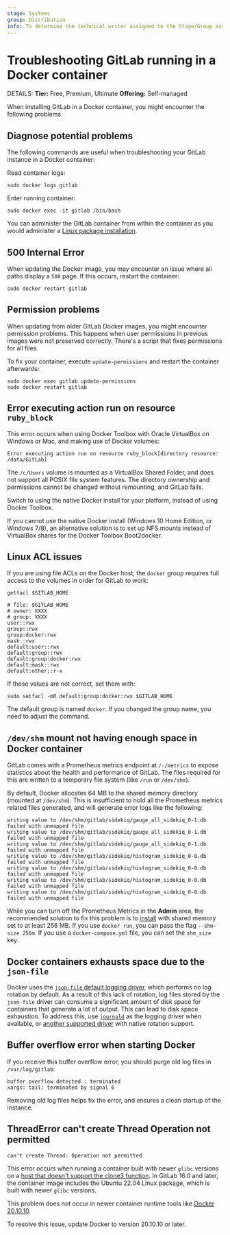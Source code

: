 ```yaml
---
stage: Systems
group: Distribution
info: To determine the technical writer assigned to the Stage/Group associated with this page, see https://handbook.gitlab.com/handbook/product/ux/technical-writing/#assignments
---
```


# Troubleshooting GitLab running in a Docker container

DETAILS:
**Tier:** Free, Premium, Ultimate
**Offering:** Self-managed

When installing GitLab in a Docker container, you might encounter the following problems.

## Diagnose potential problems

The following commands are useful when troubleshooting your GitLab instance in a Docker container:

Read container logs:

```shell
sudo docker logs gitlab
```

Enter running container:

```shell
sudo docker exec -it gitlab /bin/bash
```

You can administer the GitLab container from within the container as you would
administer a [Linux package installation](https://gitlab.com/gitlab-org/omnibus-gitlab/blob/master/README.md).

## 500 Internal Error

When updating the Docker image, you may encounter an issue where all paths
display a `500` page. If this occurs, restart the container:

```shell
sudo docker restart gitlab
```

## Permission problems

When updating from older GitLab Docker images, you might encounter permission
problems. This happens when user permissions in previous images were not
preserved correctly. There's a script that fixes permissions for all files.

To fix your container, execute `update-permissions` and restart the
container afterwards:

```shell
sudo docker exec gitlab update-permissions
sudo docker restart gitlab
```

## Error executing action run on resource `ruby_block`

This error occurs when using Docker Toolbox with Oracle VirtualBox on Windows or Mac,
and making use of Docker volumes:

```plaintext
Error executing action run on resource ruby_block[directory resource: /data/GitLab]
```

The `/c/Users` volume is mounted as a
VirtualBox Shared Folder, and does not support all POSIX file system features.
The directory ownership and permissions cannot be changed without remounting, and
GitLab fails.

Switch to using the native Docker install for your
platform, instead of using Docker Toolbox.

If you cannot use the native Docker install (Windows 10 Home Edition, or Windows 7/8),
an alternative solution is to set up NFS mounts instead of VirtualBox shares for
the Docker Toolbox Boot2docker.

## Linux ACL issues

If you are using file ACLs on the Docker host, the `docker` group requires full access to the volumes in order for GitLab to work:

```shell
getfacl $GITLAB_HOME

# file: $GITLAB_HOME
# owner: XXXX
# group: XXXX
user::rwx
group::rwx
group:docker:rwx
mask::rwx
default:user::rwx
default:group::rwx
default:group:docker:rwx
default:mask::rwx
default:other::r-x
```

If these values are not correct, set them with:

```shell
sudo setfacl -mR default:group:docker:rwx $GITLAB_HOME
```

The default group is named `docker`. If you changed the group name, you need to adjust the
command.

## `/dev/shm` mount not having enough space in Docker container

GitLab comes with a Prometheus metrics endpoint at `/-/metrics` to expose
statistics about the health and performance of GitLab. The files
required for this are written to a temporary file system (like `/run` or
`/dev/shm`).

By default, Docker allocates 64 MB to the shared memory directory (mounted at
`/dev/shm`). This is insufficient to hold all the Prometheus metrics related
files generated, and will generate error logs like the following:

```plaintext
writing value to /dev/shm/gitlab/sidekiq/gauge_all_sidekiq_0-1.db failed with unmapped file
writing value to /dev/shm/gitlab/sidekiq/gauge_all_sidekiq_0-1.db failed with unmapped file
writing value to /dev/shm/gitlab/sidekiq/gauge_all_sidekiq_0-1.db failed with unmapped file
writing value to /dev/shm/gitlab/sidekiq/histogram_sidekiq_0-0.db failed with unmapped file
writing value to /dev/shm/gitlab/sidekiq/histogram_sidekiq_0-0.db failed with unmapped file
writing value to /dev/shm/gitlab/sidekiq/histogram_sidekiq_0-0.db failed with unmapped file
writing value to /dev/shm/gitlab/sidekiq/histogram_sidekiq_0-0.db failed with unmapped file
```

While you can turn off the Prometheus Metrics in the **Admin** area, the recommended
solution to fix this problem is to
[install](configuration.md#pre-configure-docker-container) with shared memory set to at least 256 MB.
If you use `docker run`, you can pass the flag `--shm-size 256m`.
If you use a `docker-compose.yml` file, you can set the `shm_size` key.

## Docker containers exhausts space due to the `json-file`

Docker uses the [`json-file` default logging driver](https://docs.docker.com/config/containers/logging/configure/#configure-the-default-logging-driver), which performs no log rotation by default. As a result of this lack of rotation, log files stored by the `json-file` driver can consume a significant amount of disk space for containers that generate a lot of output. This can lead to disk space exhaustion. To address this, use [`journald`](https://docs.docker.com/config/containers/logging/journald/) as the logging driver when available, or [another supported driver](https://docs.docker.com/config/containers/logging/configure/#supported-logging-drivers) with native rotation support.

## Buffer overflow error when starting Docker

If you receive this buffer overflow error, you should purge old log files in
`/var/log/gitlab`:

```plaintext
buffer overflow detected : terminated
xargs: tail: terminated by signal 6
```

Removing old log files helps fix the error, and ensures a clean startup of the instance.

## ThreadError can't create Thread Operation not permitted

```plaintext
can't create Thread: Operation not permitted
```

This error occurs when running a container built with newer `glibc` versions on a
[host that doesn't support the clone3 function](https://github.com/moby/moby/issues/42680). In GitLab 16.0 and later, the container image includes
the Ubuntu 22.04 Linux package, which is built with newer `glibc` versions.

This problem does not occur in newer container runtime tools like [Docker 20.10.10](https://github.com/moby/moby/pull/42836).

To resolve this issue, update Docker to version 20.10.10 or later.
